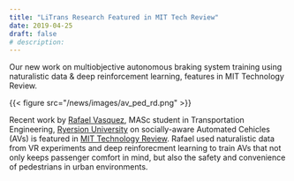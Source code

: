 ```yaml
---
title: "LiTrans Research Featured in MIT Tech Review"
date: 2019-04-25
draft: false
# description:
---
```


Our new work on multiobjective autonomous braking system training using naturalistic data & deep reinforcement learning, features in MIT Technology Review.

{{< figure src="/news/images/av_ped_rd.png" >}}

<!--more-->

Recent work by [Rafael Vasquez](https://litrans.ca/team/vasquez-r/), MASc student in Transportation Engineering, [Ryersion University](ryerson.ca) on socially-aware Automated Cehicles (AVs) is featured in [MIT Technology Review](https://www.technologyreview.com/f/613410/should-a-self-driving-car-protect-a-passenger-or-pedestrian-ideally-both/). Rafael used naturalistic data from VR experiments and deep reinforecment learning to train AVs that not only keeps passenger comfort in mind, but also the safety and convenience of pedestrians in urban environments.
